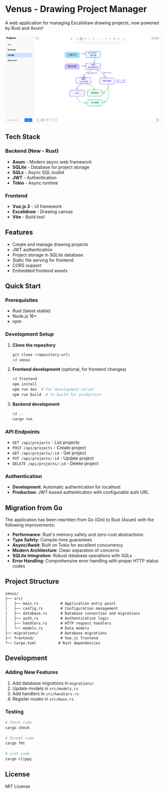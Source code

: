 # Venus - Drawing Project Manager

A web application for managing Excalidraw drawing projects, now powered by Rust and Axum!

![show](./show.png)

## Tech Stack

### Backend (New - Rust)
- **Axum** - Modern async web framework
- **SQLite** - Database for project storage
- **SQLx** - Async SQL toolkit
- **JWT** - Authentication
- **Tokio** - Async runtime

### Frontend
- **Vue.js 3** - UI framework
- **Excalidraw** - Drawing canvas
- **Vite** - Build tool

## Features

- Create and manage drawing projects
- JWT authentication
- Project storage in SQLite database
- Static file serving for frontend
- CORS support
- Embedded frontend assets

## Quick Start

### Prerequisites
- Rust (latest stable)
- Node.js 16+
- npm

### Development Setup

1. **Clone the repository**
   ```bash
   git clone <repository-url>
   cd venus
   ```

2. **Frontend development** (optional, for frontend changes)
   ```bash
   cd frontend
   npm install
   npm run dev  # For development server
   npm run build  # To build for production
   ```

3. **Backend development**
   ```bash
   cd ..
   cargo run
   ```

### API Endpoints

- `GET /api/projects` - List projects
- `POST /api/projects` - Create project
- `GET /api/projects/:id` - Get project
- `PUT /api/projects/:id` - Update project
- `DELETE /api/projects/:id` - Delete project

### Authentication

- **Development**: Automatic authentication for localhost
- **Production**: JWT-based authentication with configurable auth URL

## Migration from Go

The application has been rewritten from Go (Gin) to Rust (Axum) with the following improvements:

- **Performance**: Rust's memory safety and zero-cost abstractions
- **Type Safety**: Compile-time guarantees
- **Async/Await**: Built on Tokio for excellent concurrency
- **Modern Architecture**: Clean separation of concerns
- **SQLite Integration**: Robust database operations with SQLx
- **Error Handling**: Comprehensive error handling with proper HTTP status codes

## Project Structure

```
venus/
├── src/
│   ├── main.rs          # Application entry point
│   ├── config.rs        # Configuration management
│   ├── database.rs      # Database connection and migrations
│   ├── auth.rs          # Authentication logic
│   ├── handlers.rs      # HTTP request handlers
│   └── models.rs        # Data models
├── migrations/          # Database migrations
├── frontend/            # Vue.js frontend
└── Cargo.toml          # Rust dependencies
```

## Development

### Adding New Features

1. Add database migrations in `migrations/`
2. Update models in `src/models.rs`
3. Add handlers in `src/handlers.rs`
4. Register routes in `src/main.rs`

### Testing

```bash
# Check code
cargo check

# Format code
cargo fmt

# Lint code
cargo clippy
```

## License

MIT License

